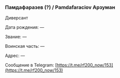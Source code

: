 ### Памдафаразев (?) / Pamdafaraciov Арзуман 

Диверсант

Дата рождения: —

Звание: —

Воинская часть: —

Адрес: —

Сообщение в Telegram: [https://t.me/rf200_now/153](https://t.me/rf200_now/153)

